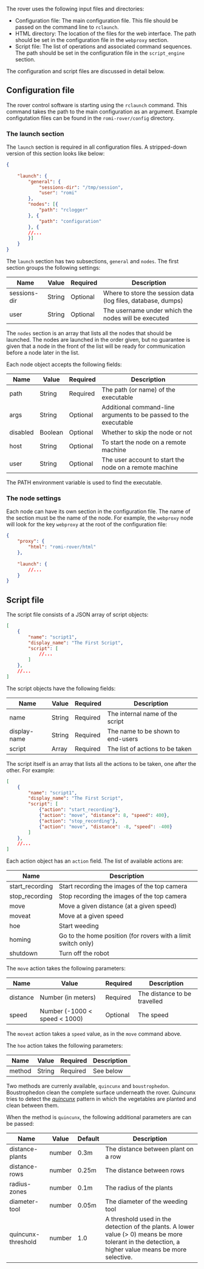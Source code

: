 
The rover uses the following input files and directories:

* Configuration file: The main configuration file. This file should be passed on the command line to `rclaunch`.
* HTML directory: The location of the files for the web interface. The path should be set in the configuration file in the `webproxy` section.  
* Script file: The list of operations and associated command sequences. The path should be set in the configuration file in the `script_engine` section.  


The configuration and script files are discussed in detail below.


## Configuration file

The rover control software is starting using the `rclaunch`
command. This command takes the path to the main configuration as an
argument. Example configutation files can be found in the
`romi-rover/config` directory.

### The launch section

The `launch` section is required in all configuration files. A
stripped-down version of this section looks like below:


```json
{    
    
    "launch": {
        "general": {
            "sessions-dir": "/tmp/session",
            "user": "romi"
        },
        "nodes": [{
            "path": "rclogger"
        }, {
            "path": "configuration"
        }, {
        //...
        }]
    }
}
```

The `launch` section has two subsections, `general` and `nodes`. The
first section groups the following settings:


| Name          | Value  | Required | Description  |
| ------------- | ------ | -------- | -----------  |
| sessions-dir  | String | Optional | Where to store the session data (log files, database, dumps) |
| user          | String | Optional | The username under which the nodes will be executed |


The `nodes` section is an array that lists all the nodes that should
be launched. The nodes are launched in the order given, but no
guarantee is given that a node in the front of the list will be ready
for communication before a node later in the list.

Each node object accepts the following fields:

| Name          | Value   | Required | Description  |
| ------------- | ------- | -------- | ------------ |
| path          | String  | Required | The path (or name) of the executable |
| args          | String  | Optional | Additional command-line arguments to be passed to the executable |
| disabled      | Boolean | Optional | Whether to skip the node or not |
| host          | String  | Optional | To start the node on a remote machine |
| user          | String  | Optional | The user account to start the node on a remote machine |

The PATH environment variable is used to find the executable.



### The node settings

Each node can have its own section in the configuration file. The name
of the section must be the name of the node. For example, the
`webproxy` node will look for the key `webproxy` at the root of the
configuration file:

```json
{    
    "proxy": {
        "html": "romi-rover/html"
    },
        
    "launch": {
        //...
    }
}
```






## Script file

The script file consists of a JSON array of script objects:

```json
[
    {
        "name": "script1",
        "display_name": "The First Script",
        "script": [
            //...
        ]
    },
    //...
]
```

The script objects have the following fields:

| Name          | Value   | Required | Description  |
| ------------- | ------- | -------- | ------------ |
| name          | String  | Required | The internal name of the script |
| display-name  | String  | Required | The name to be shown to end-users |
| script        | Array   | Required | The list of actions to be taken |

The script itself is an array that lists all the actions to be taken,
one after the other. For example:

```json
[
    {
        "name": "script1",
        "display_name": "The First Script",
        "script": [
            {"action": "start_recording"},
            {"action": "move", "distance": 8, "speed": 400},
            {"action": "stop_recording"},
            {"action": "move", "distance": -8, "speed": -400}
        ]
    },
    //...
]
```

Each action object has an `action` field. The list of available actions are:

| Name            | Description  |
| --------------- | ------------ |
| start_recording | Start recording the images of the top camera |
| stop_recording  | Stop recording the images of the top camera |
| move            | Move a given distance (at a given speed) |
| moveat          | Move at a given speed |
| hoe             | Start weeding |
| homing          | Go to the home position (for rovers with a limit switch only) |
| shutdown        | Turn off the robot |


The `move` action takes the following parameters:

| Name          | Value   | Required | Description  |
| ------------- | ------- | -------- | ------------ |
| distance      | Number (in meters)  | Required | The distance to be travelled |
| speed         | Number (-1000 < speed < 1000) | Optional | The speed |

The `moveat` action takes a `speed` value, as in the `move` command above.

The `hoe` action takes the following parameters:

| Name          | Value   | Required | Description  |
| ------------- | ------- | -------- | ------------ |
| method        | String  | Required | See below |

Two methods are currenly available, `quincunx` and `boustrophedon`. Boustrophedon clean the complete surface underneath the rover. Quincunx tries to detect the [_quincunx_](https://en.wikipedia.org/wiki/Quincunx) pattern in which the vegetables are planted and clean between them.
 
When the method is `quincunx`, the following additional parameters are
can be passed:

| Name          | Value   | Default | Description  |
| ------------- | ------- | -------- | ------------ |
| distance-plants | number | 0.3m | The distance between plant on a row |
| distance-rows | number | 0.25m | The distance between rows |
| radius-zones | number | 0.1m | The radius of the plants |
| diameter-tool | number | 0.05m | The diameter of the weeding tool |
| quincunx-threshold | number | 1.0 | A threshold used in the detection of the plants. A lower value (> 0) means be more tolerant in the detection, a higher value means be more selective. |







